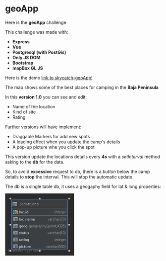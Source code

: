 # geoApp

Here is the **geoApp** challenge

This challenge was made with:
- **Express**
- **Vue**
- **Postgresql (with PostGis)**
- **Only JS DOM**
- **Bootstrap**
- **mapBox GL JS**

Here is the demo [link to skycatch-geoApp!](https://skycatch-geoapp.herokuapp.com)

The map shows some of the best places for camping in the **Baja Peninsula**

In this **version 1.0** you can see and edit:
* Name of the location
* Kind of site
* Rating

Further versions will have implement:
* Draggable Markers for add new spots
* A loading effect when you update the camp's details
* A pop-up picture whe you click the spot

This version update the locations details every **4s** with a *setInterval* method asking to the **db** for the data.

So, to avoid **excessive** request to db, there is a *button* below the camp details to **stop** the interval. This will stop the automatic update.

The db is a single table db, it uses a geogaphy field for lat & long properties:

![Image of db_table](https://github.com/ojedaTalent/geoApp/blob/master/locations.png)




